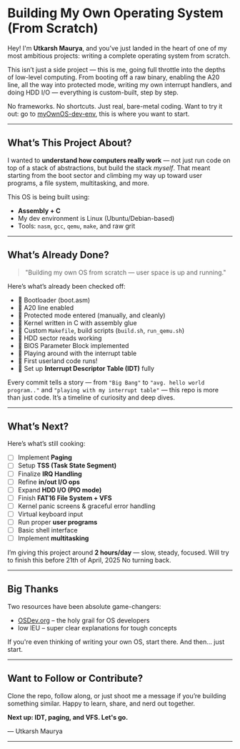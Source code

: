# Building My Own Operating System (From Scratch)

Hey! I'm **Utkarsh Maurya**, and you’ve just landed in the heart of one of my most ambitious projects: writing a complete operating system from scratch.

This isn’t just a side project — this is me, going full throttle into the depths of low-level computing. From booting off a raw binary, enabling the A20 line, all the way into protected mode, writing my own interrupt handlers, and doing HDD I/O — everything is custom-built, step by step.

No frameworks. No shortcuts. Just real, bare-metal coding.
Want to try it out: go to [myOwnOS-dev-env](https://github.com/pro-utkarshM/myownos-dev-env), this is where you want to start.

---

## What’s This Project About?

I wanted to **understand how computers really work** — not just run code on top of a stack of abstractions, but build the stack *myself*. That meant starting from the boot sector and climbing my way up toward user programs, a file system, multitasking, and more.

This OS is being built using:
- **Assembly + C**
- My dev environment is Linux (Ubuntu/Debian-based)
- Tools: `nasm`, `gcc`, `qemu`, `make`, and raw grit

---

## What’s Already Done?

> "Building my own OS from scratch — user space is up and running."

Here’s what’s already been checked off:

- 🔸 Bootloader (boot.asm)
- 🔸 A20 line enabled
- 🔸 Protected mode entered (manually, and cleanly)
- 🔸 Kernel written in C with assembly glue
- 🔸 Custom `Makefile`, build scripts (`build.sh`, `run_qemu.sh`)
- 🔸 HDD sector reads working
- 🔸 BIOS Parameter Block implemented
- 🔸 Playing around with the interrupt table
- 🔸 First userland code runs!
- 🔸 Set up **Interrupt Descriptor Table (IDT)** fully

Every commit tells a story — from `"Big Bang"` to `"avg. hello world program.."` and `"playing with my interrupt table"` — this repo is more than just code. It’s a timeline of curiosity and deep dives.

---

## What’s Next?

Here’s what’s still cooking:

- [ ] Implement **Paging**
- [ ] Setup **TSS (Task State Segment)**
- [ ] Finalize **IRQ Handling**
- [ ] Refine **in/out I/O ops**
- [ ] Expand **HDD I/O (PIO mode)**
- [ ] Finish **FAT16 File System + VFS**
- [ ] Kernel panic screens & graceful error handling
- [ ] Virtual keyboard input
- [ ] Run proper **user programs**
- [ ] Basic shell interface
- [ ] Implement **multitasking**

I’m giving this project around **2 hours/day** — slow, steady, focused.
Will try to finish this before 21th of April, 2025
No turning back.

---

## Big Thanks

Two resources have been absolute game-changers:
- [OSDev.org](https://osdev.org) – the holy grail for OS developers
- low lEU – super clear explanations for tough concepts

If you're even thinking of writing your own OS, start there. And then... just start.

---

## Want to Follow or Contribute?

Clone the repo, follow along, or just shoot me a message if you’re building something similar. Happy to learn, share, and nerd out together.

**Next up: IDT, paging, and VFS. Let's go.**

— Utkarsh Maurya

---
